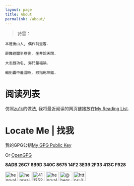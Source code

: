 ```yaml
---
layout: page
title: About 
permalink: /about/
---
```


> 詩雲：

    本是後山人, 偶作前堂客.
    
    醉舞經閣半卷書, 坐井說天闊.
    
    大志戲功名, 海鬥量福禍.
    
    輪到囊中羞澀時, 怒指乾坤錯.

# 阅读列表

仿照[zu1k](https://zu1k.com)的做法, 我将最近阅读的网页链接放在[My Reading List](https://heuristic.notion.site/11514f23e5d741dca39f63ee2e9b1fe9?v=6009610574ca4488b7420ac2eeba194a).

# Locate Me | 找我

我的GPG公钥[My GPG Public Key](gpg)

Or [OpenGPG](https://keys.openpgp.org/) 

**8ADB 26C7 6B9D 340C 8675  14F2 3E39 2F33 413C F928**

<p align="left">
<a href="https://codepen.io/henryalps" target="blank"><img align="center" src="https://raw.githubusercontent.com/rahuldkjain/github-profile-readme-generator/master/src/images/icons/Social/codepen.svg" alt="henryalps" height="30" width="40" /></a>
<a href="https://twitter.com/henryalps" target="blank"><img align="center" src="https://raw.githubusercontent.com/rahuldkjain/github-profile-readme-generator/master/src/images/icons/Social/twitter.svg" alt="henryalps" height="30" width="40" /></a>
<a href="https://stackoverflow.com/users/4112523" target="blank"><img align="center" src="https://raw.githubusercontent.com/rahuldkjain/github-profile-readme-generator/master/src/images/icons/Social/stack-overflow.svg" alt="4112523" height="30" width="40" /></a>
<a href="https://kaggle.com/henryalps" target="blank"><img align="center" src="https://raw.githubusercontent.com/rahuldkjain/github-profile-readme-generator/master/src/images/icons/Social/kaggle.svg" alt="henryalps" height="30" width="40" /></a>
<a href="https://medium.com/@henryalps" target="blank"><img align="center" src="https://raw.githubusercontent.com/rahuldkjain/github-profile-readme-generator/master/src/images/icons/Social/medium.svg" alt="@henryalps" height="30" width="40" /></a>
<a href="/https://henryalps.github.io/fastpages/#:~:text=may%204%2c%202020-,subscribe,-practise%2c%20record%2c%20knowledge" target="blank"><img align="center" src="https://raw.githubusercontent.com/rahuldkjain/github-profile-readme-generator/master/src/images/icons/Social/rss.svg" alt="https://henryalps.github.io/fastpages/#:~:text=may%204%2c%202020-,subscribe,-practise%2c%20record%2c%20knowledge" height="30" width="40" /></a>
</p>